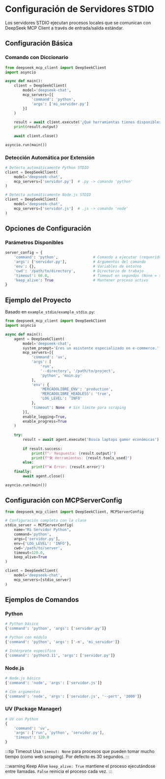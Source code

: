 # Configuración de Servidores STDIO

Los servidores STDIO ejecutan procesos locales que se comunican con DeepSeek MCP Client a través de entrada/salida estándar.

## Configuración Básica

### Comando con Diccionario

```python
from deepseek_mcp_client import DeepSeekClient
import asyncio

async def main():
    client = DeepSeekClient(
        model='deepseek-chat',
        mcp_servers=[{
            'command': 'python',
            'args': ['mi_servidor.py']
        }]
    )
    
    result = await client.execute('¿Qué herramientas tienes disponibles?')
    print(result.output)
    
    await client.close()

asyncio.run(main())
```

### Detección Automática por Extensión

```python
# Detecta automáticamente Python STDIO
client = DeepSeekClient(
    model='deepseek-chat',
    mcp_servers=['servidor.py']  # .py -> comando 'python'
)

# Detecta automáticamente Node.js STDIO  
client = DeepSeekClient(
    model='deepseek-chat',
    mcp_servers=['servidor.js']  # .js -> comando 'node'
)
```

## Opciones de Configuración

### Parámetros Disponibles

```python
server_config = {
    'command': 'python',                # Comando a ejecutar (requerido)
    'args': ['servidor.py'],            # Argumentos del comando
    'env': {},                          # Variables de entorno
    'cwd': '/path/to/directory',        # Directorio de trabajo
    'timeout': 60.0,                    # Timeout en segundos (None = sin límite)
    'keep_alive': True                  # Mantener proceso activo
}
```

## Ejemplo del Proyecto

Basado en `example_stdio/example_stdio.py`:

```python
from deepseek_mcp_client import DeepSeekClient
import asyncio

async def main():
    agent = DeepSeekClient(
        model='deepseek-chat',
        system_prompt='Eres un asistente especializado en e-commerce.',
        mcp_servers=[{
            'command': 'uv',
            'args': [
                'run',
                '--directory', '/path/to/project',
                'python', 'main.py'
            ],
            'env': {
                'MERCADOLIBRE_ENV': 'production',
                'MERCADOLIBRE_HEADLESS': 'true',
                'LOG_LEVEL': 'INFO'
            },
            'timeout': None  # Sin límite para scraping
        }],
        enable_logging=True,
        enable_progress=True
    )
    
    try:
        result = await agent.execute('Busca laptops gamer económicas')
        
        if result.success:
            print(f"✅ Respuesta: {result.output}")
            print(f"🛠️ Herramientas: {result.tools_used}")
        else:
            print(f"❌ Error: {result.error}")
    finally:
        await agent.close()

asyncio.run(main())
```

## Configuración con MCPServerConfig

```python
from deepseek_mcp_client import DeepSeekClient, MCPServerConfig

# Configuración completa con la clase
stdio_server = MCPServerConfig(
    name="Mi Servidor Python",
    command='python',
    args=['servidor.py'],
    env={'LOG_LEVEL': 'INFO'},
    cwd='/path/to/server',
    timeout=120.0,
    keep_alive=True
)

client = DeepSeekClient(
    model='deepseek-chat',
    mcp_servers=[stdio_server]
)
```

## Ejemplos de Comandos

### Python

```python
# Python básico
{'command': 'python', 'args': ['servidor.py']}

# Python con módulo
{'command': 'python', 'args': ['-m', 'mi_servidor']}

# Intérprete específico
{'command': 'python3.11', 'args': ['servidor.py']}
```

### Node.js

```python
# Node.js básico  
{'command': 'node', 'args': ['servidor.js']}

# Con argumentos
{'command': 'node', 'args': ['servidor.js', '--port', '3000']}
```

### UV (Package Manager)

```python
# UV con Python
{
    'command': 'uv',
    'args': ['run', 'python', 'servidor.py'],
    'timeout': 120.0
}
```

:::tip Timeout
Usa `timeout: None` para procesos que pueden tomar mucho tiempo (como web scraping). Por defecto es 30 segundos.
:::

:::warning Keep Alive
`keep_alive: True` mantiene el proceso ejecutándose entre llamadas. `False` reinicia el proceso cada vez.
:::